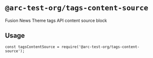 # `@arc-test-org/tags-content-source`

Fusion News Theme tags API content source block

## Usage

```
const tagsContentSource = require('@arc-test-org/tags-content-source');

```
